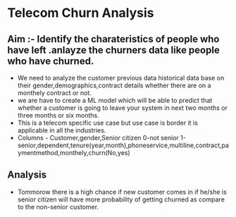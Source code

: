 
 # Telecom Churn Analysis
 ## Aim :- Identify the charateristics of people who have left .anlayze the churners data like people who have churned.
 * We need to analyze the customer previous data historical data base on their gender,demographics,contract details whether there are on a monthely contract or not.
 * we are have to create a ML model which will be able to predict that whether a customer is going to leave your system in next two months or three months or six months.
 * This is a telecom specific use case but use case is border it is applicable in all the industries.
 * Columns - Customer,gender,Senior citizen 0-not senior 1-senior,dependent,tenure(year,month),phoneservice,multiline,contract,paymentmethod,monthely,churn(No,yes)
 ## Analysis 
 * Tommorow there is a high chance if new customer comes in if he/she is senior citizen will have more probability of getting churned as compare to the non-senior customer.
